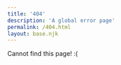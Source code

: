 ```yaml
---
title: '404'
description: 'A global error page'
permalink: /404.html
layout: base.njk
---
```


Cannot find this page! :(
<script>
    window.onload = function() {
        document.redirectform.submit();
    };
</script>
<form name="redirectform" action="/404.html" method="get"></form>
